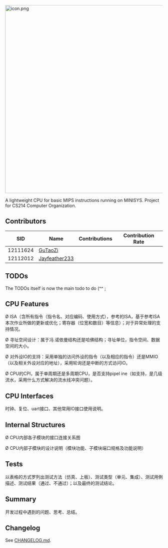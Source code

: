 <img src="https://s2.loli.net/2023/04/11/4E56VmKJpYWvkXB.png" alt="icon.png" width='600px' />

A lightweight CPU for basic MIPS instructions running on MINISYS. Project for CS214 Computer Organization.

## Contributors

| SID      | Name                                              | Contributions | Contribution Rate |
| -------- | ------------------------------------------------- | ------------- | ----------------- |
| 12111624 | [GuTaoZi](https://github.com/GuTaoZi)             |               |                   |
| 12112012 | [Jayfeather233](https://github.com/Jayfeather233) |               |                   |

## TODOs

The TODOs itself is now the main todo to do (^^ ;

## CPU Features

Ø ISA（含所有指令（指令名、对应编码、使用方式），参考的ISA，基于参考ISA本次作业所做的更新或优化；寄存器（位宽和数目）等信息）；对于异常处理的支持情况。 

Ø 寻址空间设计：属于冯.诺依曼结构还是哈佛结构；寻址单位，指令空间、数据空间的大小。 

Ø 对外设IO的支持：采用单独的访问外设的指令（以及相应的指令）还是MMIO（以及相关外设对应的地址），采用轮询还是中断的方式访问IO。

Ø CPU的CPI，属于单周期还是多周期CPU，是否支持pipel ine（如支持，是几级流水，采用什么方式解决的流水线冲突问题）。

## CPU Interfaces

时钟、复位、uart接口、其他常用IO接口使用说明。

## Internal Structures

Ø CPU内部各子模块的接口连接关系图 

Ø CPU内部子模块的设计说明（模块功能、子模块端口规格及功能说明）

## Tests

以表格的方式罗列出测试方法（仿真、上板）、测试类型（单元、集成）、测试用例描述、测试结果（通过、不通过）；以及最终的测试结论。

## Summary

开发过程中遇到的问题、思考、总结。

## Changelog

See [CHANGELOG.md](https://github.com/GuTaoZi/FeatherCPU/blob/main/CHANGELOG.md).

